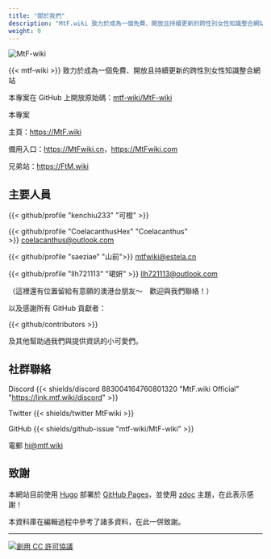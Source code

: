 ```yaml
---
title: "關於我們"
description: "MtF.wiki 致力於成為一個免費、開放且持續更新的跨性別女性知識整合網站"
weight: 0
---
```


<link rel="stylesheet" href="https://cdn.jsdelivr.net/npm/bootstrap-icons@1.5.0/font/bootstrap-icons.css">

![MtF-wiki](/new/mtf-wiki-long.svg)

{{< mtf-wiki >}} 致力於成為一個免費、開放且持續更新的跨性別女性知識整合網站

本專案在 <i class="bi bi-github"></i> GitHub 上開放原始碼：[mtf-wiki/MtF-wiki](https://github.com/mtf-wiki/MtF-wiki)

本專案

<i class="bi bi-link-45deg"></i> 主頁：<https://MtF.wiki>

<i class="bi bi-link-45deg"></i> 備用入口：<https://MtFwiki.cn>，<https://MtFwiki.com>

兄弟站：<https://FtM.wiki>

## 主要人員

{{< github/profile "kenchiu233" "可橙" >}}&nbsp;

{{< github/profile "CoelacanthusHex" "Coelacanthus" >}}&nbsp;<coelacanthus@outlook.com>

{{< github/profile "saeziae" "山前">}}&nbsp;<mtfwiki@estela.cn>

{{< github/profile "llh721113" "珺妍" >}}&nbsp;<llh721113@outlook.com>

（這裡還有位置留給有意願的澳港台朋友～　歡迎與我們聯絡！）

以及感謝所有 GitHub 貢獻者：

{{< github/contributors >}}

及其他幫助過我們與提供資訊的小可愛們。

## 社群聯絡

Discord {{< shields/discord 883004164760801320 "MtF.wiki Official" "https://link.mtf.wiki/discord" >}}

Twitter {{< shields/twitter MtFwiki >}}

GitHub {{< shields/github-issue "mtf-wiki/MtF-wiki" >}}

電郵 <hi@mtf.wiki>

## 致謝

本網站目前使用 [Hugo][hugo-url] 部署於 [GitHub Pages][pages-url]，並使用 [zdoc][zdoc-url] 主題，在此表示感謝！

本資料庫在編輯過程中參考了諸多資料，在此一併致謝。

---

[![創用 CC 許可協議](https://i.creativecommons.org/l/by-sa/4.0/88x31.png)](https://creativecommons.org/licenses/by-sa/4.0/)

[hugo-url]: https://github.com/gohugoio/hugo
[zdoc-url]: https://github.com/zzossig/hugo-theme-zdoc
[pages-url]: https://pages.github.com
